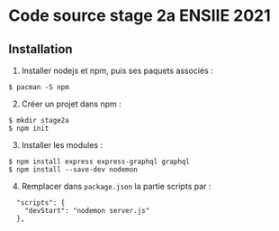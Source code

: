 # Code source stage 2a ENSIIE 2021

## Installation

1. Installer nodejs et npm, puis ses paquets associés :
```
$ pacman -S npm
```

2. Créer un projet dans npm :
```
$ mkdir stage2a
$ npm init
```

3. Installer les modules :
```
$ npm install express express-graphql graphql
$ npm install --save-dev nodemon
```

4. Remplacer dans `package.json` la partie scripts par :
```
  "scripts": {
    "devStart": "nodemon server.js"
  },
```
